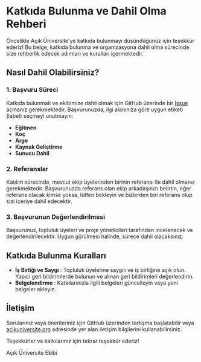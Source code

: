 # Katkıda Bulunma ve Dahil Olma Rehberi

Öncelikle Açık Üniversite'ye katkıda bulunmayı düşündüğünüz için teşekkür
ederiz! Bu belge, katkıda bulunma ve organizasyona dahil olma sürecinde size
rehberlik edecek adımları ve kuralları içermektedir.

## Nasıl Dahil Olabilirsiniz?

### 1\. Başvuru Süreci

Katkıda bulunmak ve ekibimize dahil olmak için GitHub üzerinde bir
[Issue](https://github.com/acikuniversite/contributing/issues) açmanız
gerekmektedir. Başvurunuzda, ilgi alanınıza göre uygun etiketi (label) seçmeyi
unutmayın:

  * **Eğitmen**
  * **Koç**
  * **Arge**
  * **Kaynak Geliştirme**
  * **Sunucu Dahil**

### 2\. Referanslar

Katılım sürecinde, mevcut ekip üyelerinden birinin referansı ile dahil olmanız
gerekmektedir. Başvurunuzda referans olan ekip arkadaşınızı belirtin, eğer referans olacak kimse yoksa, lütfen bekleyin ve bizlerden biri referans olup sizi içeriye dahil edecektir.

### 3\. Başvurunun Değerlendirilmesi

Başvurunuz, topluluk üyeleri ve proje yöneticileri tarafından incelenecek ve
değerlendirilecektir. Uygun görülmesi halinde, sürece dahil olacaksınız.

## Katkıda Bulunma Kuralları

  * **İş Birliği ve Saygı** : Topluluk üyelerine saygılı ve iş birliğine açık olun. Yapıcı geri bildirimlerde bulunun ve alınan geri bildirimleri değerlendirin.
  * **Belgelendirme** : Katkılarınızla ilgili belgeleri güncelleyin veya yeni belgeler ekleyin.

## İletişim

Sorularınız veya önerileriniz için GitHub üzerinden tartışma başlatabilir veya
[acikuniversite.org](https://acikuniversite.org) adresinde yer alan iletişim
bilgilerini kullanabilirsiniz.

Teşekkürler ve katkılarınız için tekrar teşekkür ederiz!

Açık Üniversite Ekibi

